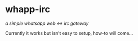 # whapp-irc
_a simple whatsapp web <-> irc gateway_

Currently it works but isn't easy to setup, how-to will come...
